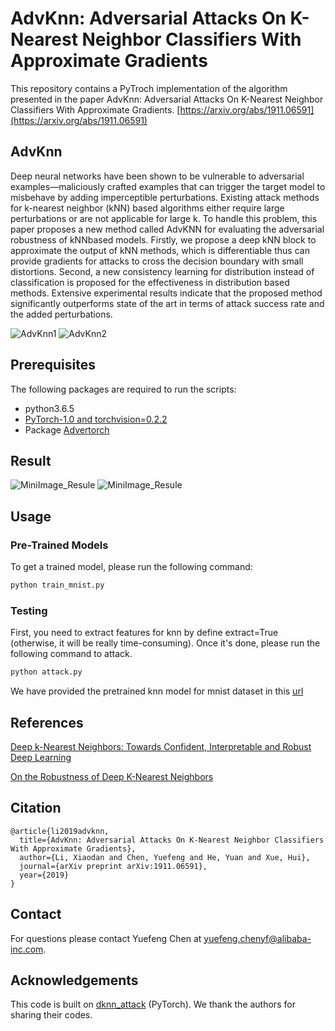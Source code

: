 # AdvKnn: Adversarial Attacks On K-Nearest Neighbor Classifiers With Approximate Gradients
This repository contains a PyTroch implementation of the algorithm presented in the paper AdvKnn: Adversarial Attacks On K-Nearest Neighbor Classifiers With Approximate Gradients. [https://arxiv.org/abs/1911.06591](https://arxiv.org/abs/1911.06591)

## AdvKnn

Deep neural networks have been shown to be vulnerable to adversarial examples—maliciously crafted examples that can trigger the target model to misbehave by adding imperceptible perturbations. Existing attack methods for k-nearest neighbor (kNN) based algorithms either require large perturbations or are not applicable for large k. To handle this problem, this paper proposes a new method called AdvKNN for evaluating the adversarial robustness of kNNbased models. Firstly, we propose a deep kNN block to approximate the output of kNN methods, which is differentiable thus can provide gradients for attacks to cross the decision boundary with small distortions. Second, a new consistency learning for distribution instead of classification is proposed for the effectiveness in distribution based methods. Extensive experimental results indicate that the proposed method significantly outperforms state of the art in terms of attack success rate and the added perturbations.

![AdvKnn1](imgs/illustration.png=100x100)
![AdvKnn2](imgs/framework.png=100x100)


## Prerequisites
The following packages are required to run the scripts:
- python3.6.5
- [PyTorch-1.0 and torchvision=0.2.2](https://pytorch.org)
- Package [Advertorch](https://github.com/BorealisAI/advertorch)

## Result
![MiniImage_Resule](imgs/acc_result.png=100x100)
![MiniImage_Resule](imgs/cred_adv.png=100x100)

## Usage

### Pre-Trained Models
To get a trained model, please run the following command:
```bash
python train_mnist.py
```
### Testing
First, you need to extract features for knn by define extract=True (otherwise, it will be really time-consuming). Once it's done, please run the following command to attack.
```bash
python attack.py
```

We have provided the pretrained knn model for mnist dataset in this [url](https://drive.google.com/open?id=1LwUIr8_h6nzhtViwB1lkkH8McE_x8KWv)

## References
[Deep k-Nearest Neighbors: Towards Confident, Interpretable and Robust Deep Learning](https://arxiv.org/abs/1803.04765)

[On the Robustness of Deep K-Nearest Neighbors](https://arxiv.org/abs/1903.08333)

## Citation
```
@article{li2019advknn,
  title={AdvKnn: Adversarial Attacks On K-Nearest Neighbor Classifiers With Approximate Gradients},
  author={Li, Xiaodan and Chen, Yuefeng and He, Yuan and Xue, Hui},
  journal={arXiv preprint arXiv:1911.06591},
  year={2019}
}
```
## Contact
For questions please contact Yuefeng Chen at yuefeng.chenyf@alibaba-inc.com.

## Acknowledgements
This code is built on [dknn_attack](https://github.com/chawins/dknn_attack) (PyTorch). We thank the authors for sharing their codes.
